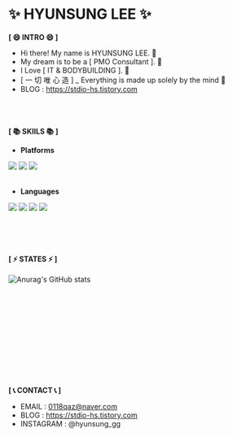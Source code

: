 ✨ HYUNSUNG LEE ✨
=======
__[ 😄 INTRO 😄 ]__ 
<br/> 

 - Hi there! My name is HYUNSUNG LEE. 👋 <br/>
 - My dream is to be a [ PMO Consultant ]. 🌱 <br/>
 - I Love [ IT & BODYBUILDING ]. 🌱 <br/>
 - [ 一 切 唯 心 造 ] _ Everything is made up solely by the mind 💬<br/>
 - BLOG : https://stdio-hs.tistory.com <br/><br/><br/><br/>



__[ 📚 SKIILS 📚 ]__  <br/>


 - **Platforms** <br/>
<div>
<img src="https://img.shields.io/badge/Visual%20Studio-5C2D91?style=flat-square&logo=VisualStudio&logoColor=white">
<img src="https://img.shields.io/badge/Android-3DDC84?style=flat-square&logo=Android&logoColor=white"/>
<img src="https://img.shields.io/badge/github-181717?style=flat-square&logo=github&logoColor=white">
</div> <br/>


 - **Languages** <br/> 
<div>
  
<img src="https://img.shields.io/badge/C+-00599C?style=flat-square&logo=c&logoColor=white">
<img src="https://img.shields.io/badge/C++-00599C?style=flat-square&logo=c%2B%2B&logoColor=white">
<img src="https://img.shields.io/badge/java-007396?style=flat-square&logo=java&logoColor=white">
<img src="https://img.shields.io/badge/python-0606B8?style=flat-square&logo=python&logoColor=white">
</div>
 <br/><br/><br/><br/>
 
 
 __[ ⚡ STATES ⚡ ]__ <br/><br/>
![Anurag's GitHub stats](https://github-readme-stats.vercel.app/api?username=stdio-hs&show_icons=true&theme=radical)



<br/><br/><br/><br/><br/><br/><br/><br/><br/><br/><br/>
__[ 📞 CONTACT 📞 ]__ <br/>
 - EMAIL : 0118qaz@naver.com
 - BLOG : https://stdio-hs.tistory.com
 - INSTAGRAM : @hyunsung_gg




